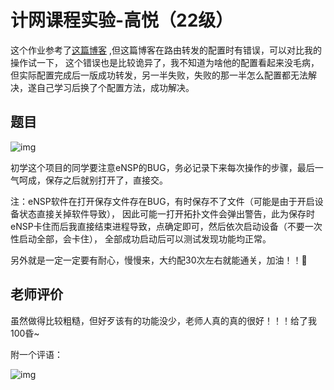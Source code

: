 # 计网课程实验-高悦（22级）

这个作业参考了[这篇博客](https://blog.csdn.net/weixin_73795426/article/details/139184296) ,但这篇博客在路由转发的配置时有错误，可以对比我的操作试一下，
这个错误也是比较诡异了，我不知道为啥他的配置看起来没毛病，但实际配置完成后一版成功转发，另一半失败，失败的那一半怎么配置都无法解决，遂自己学习后换了个配置方法，成功解决。


## 题目
![img](https://github.com/Alive0103/XDU-CS-lab/blob/main/img/4.png)

初学这个项目的同学要注意eNSP的BUG，务必记录下来每次操作的步骤，最后一气呵成，保存之后就别打开了，直接交。

注：eNSP软件在打开保存文件存在BUG，有时保存不了文件（可能是由于开启设备状态直接关掉软件导致），
因此可能一打开拓扑文件会弹出警告，此为保存时eNSP卡住而后我直接结束进程导致，点确定即可，然后依次启动设备（不要一次性启动全部，会卡住），
全部成功启动后可以测试发现功能均正常。

另外就是一定一定要有耐心，慢慢来，大约配30次左右就能通关，加油！！💪

## 老师评价

虽然做得比较粗糙，但好歹该有的功能没少，老师人真的真的很好！！！给了我100昏~

附一个评语：

![img](https://github.com/Alive0103/XDU-CS-lab/blob/main/img/5.png)

